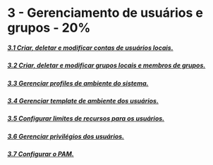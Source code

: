 # 3 - Gerenciamento de usuários e grupos - 20%

##### [3.1 Criar, deletar e modificar contas de usuários locais.]()

##### [3.2 Criar, deletar e modificar grupos locais e membros de grupos.]()

##### [3.3 Gerenciar profiles de ambiente do sistema.]()

##### [3.4 Gerenciar template de ambiente dos usuários.]()

##### [3.5 Configurar limites de recursos para os usuários.]()

##### [3.6 Gerenciar privilégios dos usuários.]()

##### [3.7 Configurar o PAM.]()

